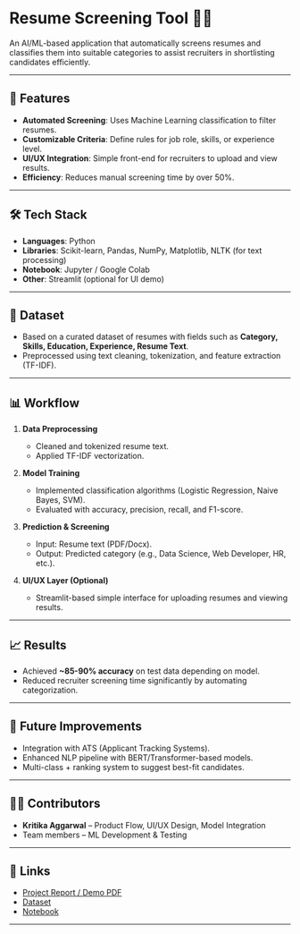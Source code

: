 # Resume Screening Tool 📄✨

An AI/ML-based application that automatically screens resumes and classifies them into suitable categories to assist recruiters in shortlisting candidates efficiently.

---

## 🚀 Features
- **Automated Screening**: Uses Machine Learning classification to filter resumes.  
- **Customizable Criteria**: Define rules for job role, skills, or experience level.  
- **UI/UX Integration**: Simple front-end for recruiters to upload and view results.  
- **Efficiency**: Reduces manual screening time by over 50%.  

---

## 🛠️ Tech Stack
- **Languages**: Python  
- **Libraries**: Scikit-learn, Pandas, NumPy, Matplotlib, NLTK (for text processing)  
- **Notebook**: Jupyter / Google Colab  
- **Other**: Streamlit (optional for UI demo)  

---

## 📂 Dataset
- Based on a curated dataset of resumes with fields such as **Category, Skills, Education, Experience, Resume Text**.  
- Preprocessed using text cleaning, tokenization, and feature extraction (TF-IDF).  

---

## 📊 Workflow
1. **Data Preprocessing**  
   - Cleaned and tokenized resume text.  
   - Applied TF-IDF vectorization.  

2. **Model Training**  
   - Implemented classification algorithms (Logistic Regression, Naive Bayes, SVM).  
   - Evaluated with accuracy, precision, recall, and F1-score.  

3. **Prediction & Screening**  
   - Input: Resume text (PDF/Docx).  
   - Output: Predicted category (e.g., Data Science, Web Developer, HR, etc.).  

4. **UI/UX Layer (Optional)**  
   - Streamlit-based simple interface for uploading resumes and viewing results.  

---

## 📈 Results
- Achieved **~85-90% accuracy** on test data depending on model.  
- Reduced recruiter screening time significantly by automating categorization.  

---

## 🔮 Future Improvements
- Integration with ATS (Applicant Tracking Systems).  
- Enhanced NLP pipeline with BERT/Transformer-based models.  
- Multi-class + ranking system to suggest best-fit candidates.  

---

## 👩‍💻 Contributors
- **Kritika Aggarwal** – Product Flow, UI/UX Design, Model Integration  
- Team members – ML Development & Testing  

---

## 🔗 Links
- [Project Report / Demo PDF](./RESUME%20SCREENING.pdf)  
- [Dataset](./UpdatedResumeDataSet.csv)  
- [Notebook](./Resume%20Screening%20(1)%20(1).ipynb)  

---
